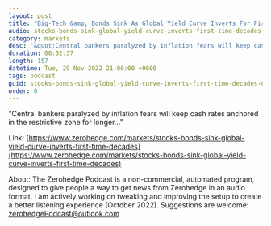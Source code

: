 ```yaml
---
layout: post
title: "Big-Tech &amp; Bonds Sink As Global Yield Curve Inverts For First Time In Decades"
audio: stocks-bonds-sink-global-yield-curve-inverts-first-time-decades-0
category: markets
desc: "&quot;Central bankers paralyzed by inflation fears will keep cash rates anchored in the restrictive zone for longer...&quot;"
duration: 00:02:37
length: 157
datetime: Tue, 29 Nov 2022 21:00:00 +0000
tags: podcast
guid: stocks-bonds-sink-global-yield-curve-inverts-first-time-decades-0
order: 0
---
```

&quot;Central bankers paralyzed by inflation fears will keep cash rates anchored in the restrictive zone for longer...&quot;

Link: [https://www.zerohedge.com/markets/stocks-bonds-sink-global-yield-curve-inverts-first-time-decades](https://www.zerohedge.com/markets/stocks-bonds-sink-global-yield-curve-inverts-first-time-decades)

About: The Zerohedge Podcast is a non-commercial, automated program, designed to give people a way to get news from Zerohedge in an audio format.  I am actively working on tweaking and improving the setup to create a better listening experience (October 2022).  Suggestions are welcome: [zerohedgePodcast@outlook.com](mailto:zerohedgePodcast@outlook.com)